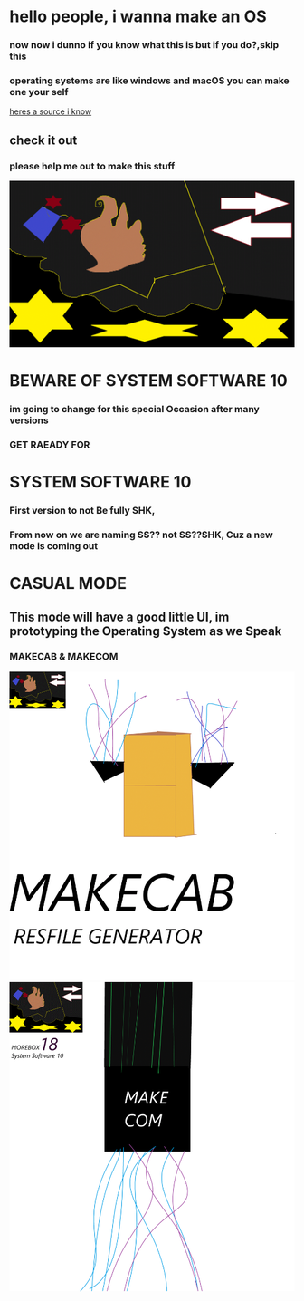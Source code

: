 # hello people, i wanna make an OS
### now now i dunno if you know what this is but if you do?,skip this
### operating systems are like windows and macOS you can make one your self
[heres a source i know](https://www.geeksforgeeks.org/what-is-an-operating-system/)
## check it out
### please help me out to make this stuff
![LOGO OF project](./MBX18.gif)
# BEWARE OF SYSTEM SOFTWARE 10
### im going to change for this special Occasion after many versions
### GET RAEADY FOR
# SYSTEM SOFTWARE 10
### First version to not Be fully SHK,
### From now on we are naming SS?? not SS??SHK, Cuz a new mode is coming out
# CASUAL MODE
## This mode will have a good little UI, im prototyping the Operating System as we Speak
### MAKECAB & MAKECOM
![IDK](./MAKECAB.gif)
![ewf](./MAKECOM.gif)
